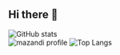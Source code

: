 ## Hi there 👋

<!--
**kod0406/kod0406** is a ✨ _special_ ✨ repository because its `README.md` (this file) appears on your GitHub profile.

Here are some ideas to get you started:

- 🔭 I’m currently working on ...
- 🌱 I’m currently learning ...
- 👯 I’m looking to collaborate on ...
- 🤔 I’m looking for help with ...
- 💬 Ask me about ...
- 📫 How to reach me: ...
- 😄 Pronouns: ...
- ⚡ Fun fact: ...
-->
![ GitHub stats](https://github-readme-stats.vercel.app/api?username=kod0406&show_icons=true&theme=dark)   
![mazandi profile](http://mazandi.herokuapp.com/api?handle={handle}&theme=cold)
![Top Langs](https://github-readme-stats.vercel.app/api/top-langs/?username=kod0406&layout=compact&theme=dark)
